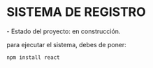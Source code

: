 <h1>SISTEMA DE REGISTRO</h1>
- Estado del proyecto: en construcción.

para ejecutar el sistema, debes de poner:

``` npm install react ``` 
